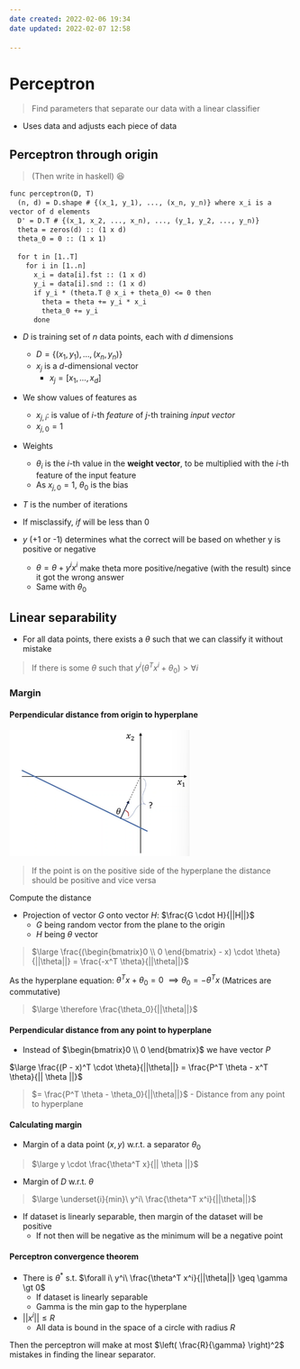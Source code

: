 ```yaml
---
date created: 2022-02-06 19:34
date updated: 2022-02-07 12:58

---
```


# Perceptron

> Find parameters that separate our data with a linear classifier

- Uses data and adjusts each piece of data

## Perceptron through origin

> (Then write in haskell) :laughing:

```pseudocode
func perceptron(D, T)
  (n, d) = D.shape # {(x_1, y_1), ..., (x_n, y_n)} where x_i is a vector of d elements
  D' = D.T # {(x_1, x_2, ..., x_n), ..., (y_1, y_2, ..., y_n)}
  theta = zeros(d) :: (1 x d)
  theta_0 = 0 :: (1 x 1)

  for t in [1..T]
    for i in [1..n]
      x_i = data[i].fst :: (1 x d) 
      y_i = data[i].snd :: (1 x d)
      if y_i * (theta.T @ x_i + theta_0) <= 0 then
        theta = theta += y_i * x_i
        theta_0 += y_i
      done
```

- $D$ is training set of $n$ data points, each with $d$ dimensions
  - $D = \{ (x_1, y_1), \ldots, (x_n, y_n) \}$
  - $x_j$ is a $d$-dimensional vector
    - $x_j = [x_1, \ldots, x_d ]$
- We show values of features as
  - $x_{j, i}$: is value of $i$-th _feature_ of $j$-th training _input vector_ 
  - $x_{j, 0} = 1$
- Weights
  - $\theta_i$ is the $i$-th value in the **weight vector**, to be multiplied with the $i$-th feature of the input feature
  - As $x_{j,0} = 1$, $\theta_0$ is the bias
- $T$ is the number of iterations

- If misclassify, $if$ will be less than 0
- $y$ (+1 or -1) determines what the correct will be based on whether y is positive or negative
  - $\theta = \theta + y^i x^i$ make theta more positive/negative (with the result) since it got the wrong answer
  - Same with $\theta_0$

## Linear separability

- For all data points, there exists a $\theta$ such that we can classify it without mistake

> If there is some $\theta$ such that $y^i (\theta^T x^i + \theta_0) \gt \forall i$

### Margin

#### Perpendicular distance from origin to hyperplane

![margin](margin.png)

> If the point is on the positive side of the hyperplane the distance should be positive and vice versa

Compute the distance

- Projection of vector $G$ onto vector $H$: $\frac{G \cdot H}{||H||}$
  - $G$ being random vector from the plane to the origin
  - $H$ being $\theta$ vector

> $\large \frac{(\begin{bmatrix}0 \\ 0 \end{bmatrix} - x) \cdot \theta}{||\theta||} = \frac{-x^T \theta}{||\theta||}$

As the hyperplane equation: $\theta^T x + \theta_0 = 0$
$\implies \theta_0 = -\theta^T x$ (Matrices are commutative)

> $\large \therefore \frac{\theta_0}{||\theta||}$

#### Perpendicular distance from any point to hyperplane

- Instead of $\begin{bmatrix}0 \\ 0 \end{bmatrix}$ we have vector $P$

$\large \frac{(P - x)^T \cdot \theta}{||\theta||} = \frac{P^T \theta - x^T \theta}{|| \theta ||}$

> $= \frac{P^T \theta - \theta_0}{||\theta||}$ - Distance from any point to hyperplane

#### Calculating margin

- Margin of a data point $(x, y)$  w.r.t. a separator $\theta_0$

> $\large y \cdot \frac{\theta^T x}{|| \theta ||}$

- Margin of $D$ w.r.t. $\theta$

> $\large \underset{i}{min}\ y^i\ \frac{\theta^T x^i}{||\theta||}$

- If dataset is linearly separable, then margin of the dataset will be positive
  - If not then will be negative as the minimum will be a negative point

#### Perceptron convergence theorem

- There is $\theta^*$ s.t. $\forall i\ y^i\ \frac{\theta^T x^i}{||\theta||} \geq \gamma \gt 0$
  - If dataset is linearly separable
  - Gamma is the min gap to the hyperplane
- $||x^i|| \leq R$
  - All data is bound in the space of a circle with radius $R$

Then the perceptron will make at most $\left( \frac{R}{\gamma} \right)^2$ mistakes in finding the linear separator.

